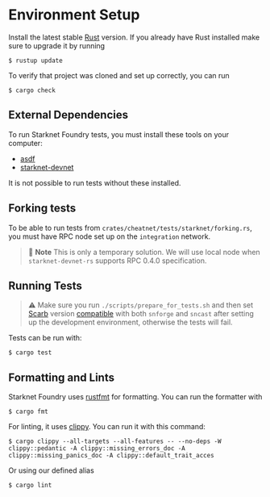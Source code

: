 # Environment Setup

Install the latest stable [Rust](https://www.rust-lang.org/tools/install) version.
If you already have Rust installed make sure to upgrade it by running

```shell
$ rustup update
```

To verify that project was cloned and set up correctly, you can run

```shell
$ cargo check
```

## External Dependencies

To run Starknet Foundry tests, you must install these tools on your computer:

- [asdf](https://asdf-vm.com/guide/getting-started.html)
- [starknet-devnet](https://0xspaceshard.github.io/starknet-devnet/docs/intro)

It is not possible to run tests without these installed.

## Forking tests

To be able to run tests from `crates/cheatnet/tests/starknet/forking.rs`, you must have RPC node
set up on the `integration` network.

> 📝 **Note**
> This is only a temporary solution. We will use local node when `starknet-devnet-rs` supports RPC 0.4.0 specification.

## Running Tests

> ⚠️ Make sure you run `./scripts/prepare_for_tests.sh`
> and then set [Scarb](https://docs.swmansion.com/scarb/) version 
> [compatible](https://github.com/foundry-rs/starknet-foundry/releases) with both `snforge` and `sncast`
> after setting up the development environment, otherwise the tests will fail.

Tests can be run with:

```shell
$ cargo test
```

## Formatting and Lints

Starknet Foundry uses [rustfmt](https://github.com/rust-lang/rustfmt) for formatting. You can run the formatter with

```shell
$ cargo fmt
```

For linting, it uses [clippy](https://github.com/rust-lang/rust-clippy). You can run it with this command:

```shell
$ cargo clippy --all-targets --all-features -- --no-deps -W clippy::pedantic -A clippy::missing_errors_doc -A clippy::missing_panics_doc -A clippy::default_trait_acces
```

Or using our defined alias

```shell
$ cargo lint
```
